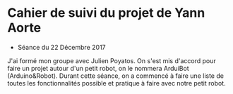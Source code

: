 # Cahier de suivi du projet de Yann Aorte

* Séance du 22 Décembre 2017 

J'ai formé mon groupe avec Julien Poyatos. 
On s'est mis d'accord pour faire un projet autour d'un petit robot, on le nommera ArduiBot (Arduino&Robot). Durant cette séance, on a commencé à faire une liste de toutes les fonctionnalités possible et pratique à faire avec notre petit robot.
